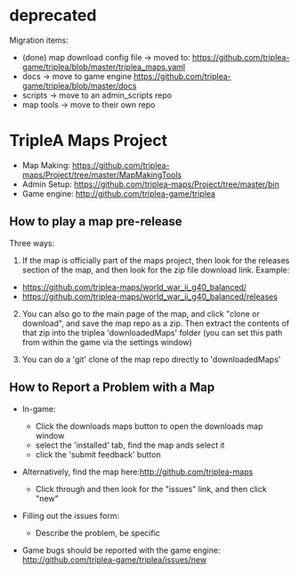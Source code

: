 # deprecated

Migration items:
* (done) map download config file -> moved to: https://github.com/triplea-game/triplea/blob/master/triplea_maps.yaml
* docs -> move to game engine https://github.com/triplea-game/triplea/blob/master/docs
* scripts -> move to an admin_scripts repo
* map tools -> move to their own repo



# TripleA Maps Project

* Map Making: https://github.com/triplea-maps/Project/tree/master/MapMakingTools
* Admin Setup: https://github.com/triplea-maps/Project/tree/master/bin
* Game engine: http://github.com/triplea-game/triplea


## How to play a map pre-release
Three ways:
1. If the map is officially part of the maps project, then look for the releases section of the map, and then look for the zip file download link. Example:
* https://github.com/triplea-maps/world_war_ii_g40_balanced/
* https://github.com/triplea-maps/world_war_ii_g40_balanced/releases

2. You can also go to the main page of the map, and click "clone or download", and save the map repo as a zip. Then extract the contents of that zip into the triplea 'downloadedMaps' folder (you can set this path from within the game via the settings window)

3. You can do a 'git' clone of the map repo directly to 'downloadedMaps'


## How to Report a Problem with a Map

* In-game:
  * Click the downloads maps button to open the downloads map window
  * select the 'installed' tab, find the map ands select it
  * click the 'submit feedback' button
* Alternatively, find the map here:http://github.com/triplea-maps
  * Click through and then look for the "issues" link, and then click "new"

* Filling out the issues form:
  * Describe the problem, be specific

* Game bugs should be reported with the game engine: http://github.com/triplea-game/triplea/issues/new
